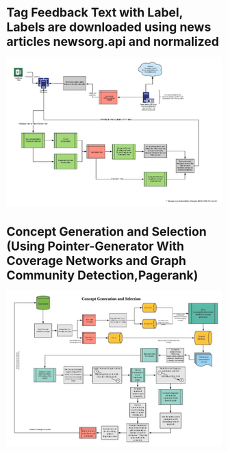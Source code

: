 # Tag Feedback Text with Label, Labels are downloaded using news articles newsorg.api and normalized
![alt_text](https://github.com/pnagula/Concept_Generation/blob/master/Tag%20Feedback%20with%20Label.jpeg)
# Concept Generation and Selection (Using Pointer-Generator With Coverage Networks and Graph Community Detection,Pagerank)
![alt text](https://github.com/pnagula/Concept_Generation/blob/master/Concept%20Generation_PA.jpeg)

